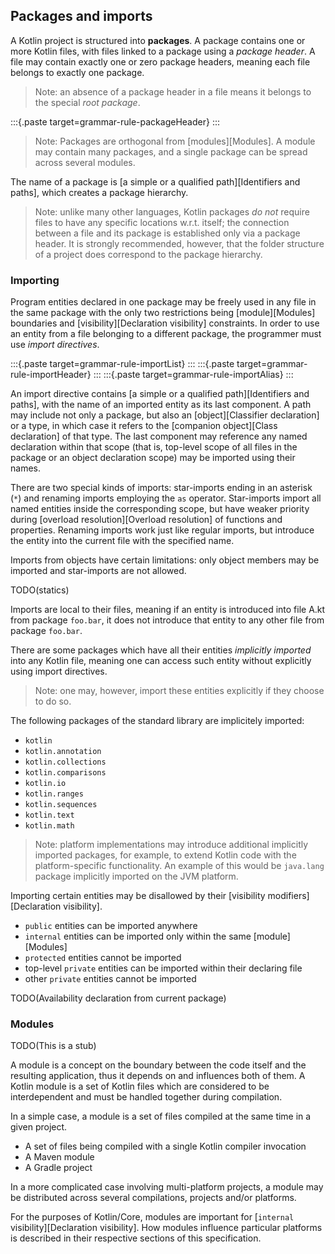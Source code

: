 ## Packages and imports

A Kotlin project is structured into **packages**.
A package contains one or more Kotlin files, with files linked to a package using a *package header*.
A file may contain exactly one or zero package headers, meaning each file belongs to exactly one package.

> Note: an absence of a package header in a file means it belongs to the special *root package*.

:::{.paste target=grammar-rule-packageHeader}
:::

> Note: Packages are orthogonal from [modules][Modules].
> A module may contain many packages, and a single package can be spread across several modules.

The name of a package is [a simple or a qualified path][Identifiers and paths], which creates a package hierarchy.

> Note: unlike many other languages, Kotlin packages *do not* require files to have any specific locations w.r.t. itself; the connection between a file and its package is established only via a package header.
> It is strongly recommended, however, that the folder structure of a project does correspond to the package hierarchy.

### Importing

Program entities declared in one package may be freely used in any file in the same package with the only two restrictions being [module][Modules] boundaries and [visibility][Declaration visibility] constraints.
In order to use an entity from a file belonging to a different package, the programmer must use *import directives*.

:::{.paste target=grammar-rule-importList}
:::
:::{.paste target=grammar-rule-importHeader}
:::
:::{.paste target=grammar-rule-importAlias}
:::

An import directive contains [a simple or a qualified path][Identifiers and paths], with the name of an imported entity as its last component.
A path may include not only a package, but also an [object][Classifier declaration] or a type, in which case it refers to the [companion object][Class declaration] of that type.
The last component may reference any named declaration within that scope (that is, top-level scope of all files in the package or an object declaration scope) may be imported using their names.

There are two special kinds of imports: star-imports ending in an asterisk (`*`) and renaming imports employing the `as` operator.
Star-imports import all named entities inside the corresponding scope, but have weaker priority during [overload resolution][Overload resolution] of functions and properties.
Renaming imports work just like regular imports, but introduce the entity into the current file with the specified name.

Imports from objects have certain limitations: only object members may be imported and star-imports are not allowed.

TODO(statics)

Imports are local to their files, meaning if an entity is introduced into file A.kt from package `foo.bar`, it does not introduce that entity to any other file from package `foo.bar`.

There are some packages which have all their entities *implicitly imported* into any Kotlin file, meaning one can access such entity without explicitly using import directives.

> Note: one may, however, import these entities explicitly if they choose to do so.

The following packages of the standard library are implicitely imported:

- `kotlin`
- `kotlin.annotation`
- `kotlin.collections`
- `kotlin.comparisons`
- `kotlin.io`
- `kotlin.ranges`
- `kotlin.sequences`
- `kotlin.text`
- `kotlin.math`

> Note: platform implementations may introduce additional implicitly imported packages, for example, to extend Kotlin code with the platform-specific functionality.
> An example of this would be `java.lang` package implicitly imported on the JVM platform.

Importing certain entities may be disallowed by their [visibility modifiers][Declaration visibility].

* `public` entities can be imported anywhere
* `internal` entities can be imported only within the same [module][Modules]
* `protected` entities cannot be imported
* top-level `private` entities can be imported within their declaring file
* other `private` entities cannot be imported

TODO(Availability declaration from current package)

### Modules

TODO(This is a stub)

A module is a concept on the boundary between the code itself and the resulting application, thus it depends on and influences both of them.
A Kotlin module is a set of Kotlin files which are considered to be interdependent and must be handled together during compilation.

In a simple case, a module is a set of files compiled at the same time in a given project.

* A set of files being compiled with a single Kotlin compiler invocation
* A Maven module
* A Gradle project

In a more complicated case involving multi-platform projects, a module may be distributed across several compilations, projects and/or platforms.

For the purposes of Kotlin/Core, modules are important for [`internal` visibility][Declaration visibility].
How modules influence particular platforms is described in their respective sections of this specification.
